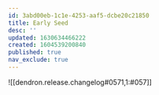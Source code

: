```yaml
---
id: 3abd00eb-1c1e-4253-aaf5-dcbe20c21850
title: Early Seed
desc: ''
updated: 1630634466222
created: 1604539200840
published: true
nav_exclude: true
---
```


![[dendron.release.changelog#0571,1:#057]]

